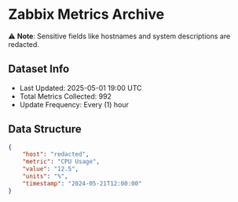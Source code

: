 # Zabbix Metrics Archive

⚠️ **Note**: Sensitive fields like hostnames and system descriptions are redacted.

## Dataset Info
- Last Updated: 2025-05-01 19:00 UTC
- Total Metrics Collected: 992
- Update Frequency: Every (1) hour

## Data Structure
```json
{
    "host": "redacted",
    "metric": "CPU Usage",
    "value": "12.5",
    "units": "%",
    "timestamp": "2024-05-21T12:00:00"
}
```
